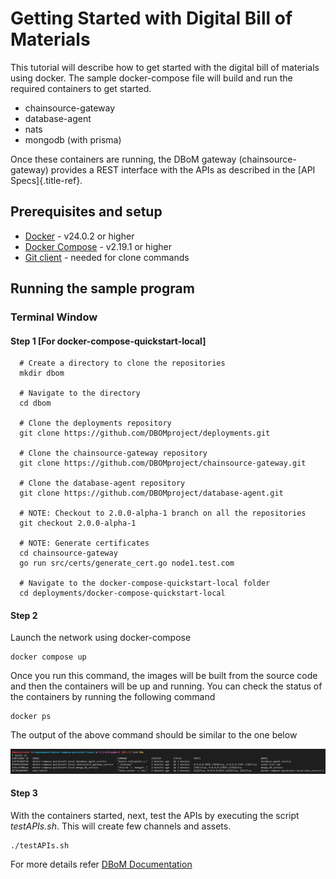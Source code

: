 # Getting Started with Digital Bill of Materials

This tutorial will describe how to get started with the digital bill of
materials using docker. The sample docker-compose file will build and
run the required containers to get started.

- chainsource-gateway
- database-agent
- nats
- mongodb (with prisma)

Once these containers are running, the DBoM gateway
(chainsource-gateway) provides a REST interface with the APIs as
described in the [API Specs]{.title-ref}.

## Prerequisites and setup

- [Docker](https://www.docker.com/products/overview) - v24.0.2 or higher
- [Docker Compose](https://docs.docker.com/compose/overview/) - v2.19.1 or higher
- [Git client](https://git-scm.com/downloads) - needed for clone commands

## Running the sample program

### Terminal Window

#### Step 1 [For docker-compose-quickstart-local]

``` shell
  # Create a directory to clone the repositories
  mkdir dbom

  # Navigate to the directory
  cd dbom

  # Clone the deployments repository
  git clone https://github.com/DBOMproject/deployments.git

  # Clone the chainsource-gateway repository
  git clone https://github.com/DBOMproject/chainsource-gateway.git

  # Clone the database-agent repository
  git clone https://github.com/DBOMproject/database-agent.git

  # NOTE: Checkout to 2.0.0-alpha-1 branch on all the repositories
  git checkout 2.0.0-alpha-1

  # NOTE: Generate certificates
  cd chainsource-gateway
  go run src/certs/generate_cert.go node1.test.com
  
  # Navigate to the docker-compose-quickstart-local folder
  cd deployments/docker-compose-quickstart-local
```

#### Step 2

Launch the network using docker-compose

``` shell
docker compose up
```

Once you run this command, the images will be built from the source code
and then the containers will be up and running. You can check the status
of the containers by running the following command

``` shell
docker ps
```

The output of the above command should be similar to the one below

<p align="center">
  <img src="images/docker-ps.png">
</p>

#### Step 3

With the containers started, next, test the APIs by executing the script *testAPIs.sh*. This will create few channels and assets.

``` shell
./testAPIs.sh
```

For more details refer [DBoM Documentation](https://dbom-project.readthedocs.io/en/2.0.0-alpha-1/what-dbom.html)
